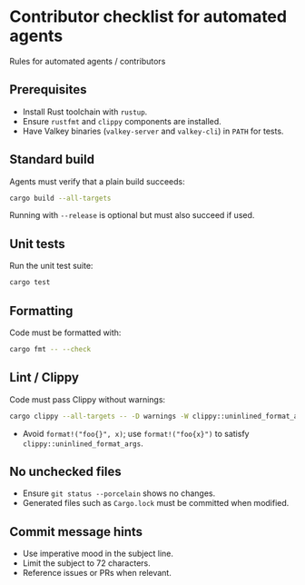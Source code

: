 # Contributor checklist for automated agents

Rules for automated agents / contributors

## Prerequisites
- Install Rust toolchain with `rustup`.
- Ensure `rustfmt` and `clippy` components are installed.
- Have Valkey binaries (`valkey-server` and `valkey-cli`) in `PATH` for tests.

## Standard build
Agents must verify that a plain build succeeds:

```bash
cargo build --all-targets
```

Running with `--release` is optional but must also succeed if used.

## Unit tests
Run the unit test suite:

```bash
cargo test
```

## Formatting
Code must be formatted with:

```bash
cargo fmt -- --check
```

## Lint / Clippy
Code must pass Clippy without warnings:

```bash
cargo clippy --all-targets -- -D warnings -W clippy::uninlined_format_args
```
- Avoid `format!("foo{}", x)`; use `format!("foo{x}")` to satisfy `clippy::uninlined_format_args`.

## No unchecked files
- Ensure `git status --porcelain` shows no changes.
- Generated files such as `Cargo.lock` must be committed when modified.

## Commit message hints
- Use imperative mood in the subject line.
- Limit the subject to 72 characters.
- Reference issues or PRs when relevant.
